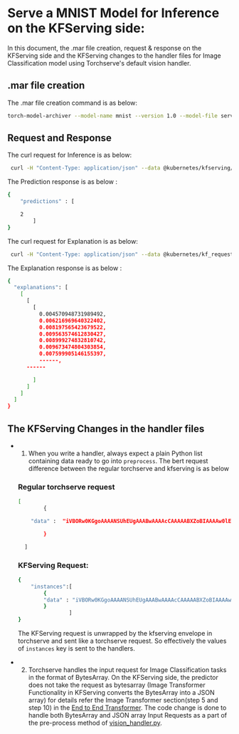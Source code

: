 # Serve a MNIST Model for Inference on the KFServing side:

In this document, the .mar file creation, request & response on the KFServing side and the KFServing changes to the handler files for Image Classification model using Torchserve's default vision handler.

## .mar file creation

The .mar file creation command is as below:
```bash
torch-model-archiver --model-name mnist --version 1.0 --model-file serve/examples/image_classifier/mnist/mnist.py --serialized-file serve/examples/image_classifier/mnist/mnist_cnn.pt --handler  serve/examples/image_classifier/mnist/mnist_handler.py
```

## Request and Response

The curl request for Inference is as below:

```bash
 curl -H "Content-Type: application/json" --data @kubernetes/kfserving/kf_request_json/mnist.json http://127.0.0.1:8085/v1/models/mnist:predict
```

The Prediction response is as below :

```bash
{
	"predictions" : [

	2
		]
}
```
The curl request for Explanation is as below:

```bash
 curl -H "Content-Type: application/json" --data @kubernetes/kf_request_json/mnist.json http://127.0.0.1:8085/v1/models/mnist:explain
```

The Explanation response is as below :

```bash
{
  "explanations": [
    [
      [
        [
          0.004570948731989492,
          0.006216969640322402,
          0.008197565423679522,
          0.009563574612830427,
          0.008999274832810742,
          0.009673474804303854,
          0.007599905146155397,
          ------,
	  ------

        ]
      ]
    ]
  ]
}
```

## The KFServing Changes in the handler files


* 1)  When you write a handler, always expect a plain Python list containing data ready to go into `preprocess`.
The bert request difference between the regular torchserve and kfserving is as below

	### Regular torchserve request

	```bash
	[
			{

		"data" :  "iVBORw0KGgoAAAANSUhEUgAAABwAAAAcCAAAAABXZoBIAAAAw0lEQVR4nGNgGFggVVj4/y8Q2GOR83n+58/fP0DwcSqmpNN7oOTJw6f+/H2pjUU2JCSEk0EWqN0cl828e/FIxvz9/9cCh1zS5z9/G9mwyzl/+PNnKQ45nyNAr9ThMHQ/UG4tDofuB4bQIhz6fIBenMWJQ+7Vn7+zeLCbKXv6z59NOPQVgsIcW4QA9YFi6wNQLrKwsBebW/68DJ388Nun5XFocrqvIFH59+XhBAxThTfeB0r+vP/QHbuDCgr2JmOXoSsAAKK7bU3vISS4AAAAAElFTkSuQmCC"

			}

	  ]	
	```

	### KFServing Request:
	```bash
	{
		"instances":[
			{
			"data" : "iVBORw0KGgoAAAANSUhEUgAAABwAAAAcCAAAAABXZoBIAAAAw0lEQVR4nGNgGFggVVj4/y8Q2GOR83n+58/fP0DwcSqmpNN7oOTJw6f+/H2pjUU2JCSEk0EWqN0cl828e/FIxvz9/9cCh1zS5z9/G9mwyzl/+PNnKQ45nyNAr9ThMHQ/UG4tDofuB4bQIhz6fIBenMWJQ+7Vn7+zeLCbKXv6z59NOPQVgsIcW4QA9YFi6wNQLrKwsBebW/68DJ388Nun5XFocrqvIFH59+XhBAxThTfeB0r+vP/QHbuDCgr2JmOXoSsAAKK7bU3vISS4AAAAAElFTkSuQmCC"
			}
					]
	}
	```

	The KFServing request is unwrapped by the kfserving envelope in torchserve  and sent like a torchserve request. So effectively the values of  `instances`  key is sent to the handlers.


* 2) Torchserve handles the input request for Image Classification tasks in the format of BytesArray. On the KFServing side, the predictor does not take the request as bytesarray (Image Transformer Functionality in KFServing converts the BytesArray into a JSON array) for details refer the Image Transformer section(step 5 and step 10) in the [End to End Transformer](https://github.com/pytorch/serve/blob/master/kubernetes/kfserving/README.md). The code change is done to handle both BytesArray and JSON array Input Requests as a part of the pre-process method of [vision_handler.py](https://github.com/pytorch/serve/blob/master/ts/torch_handler/vision_handler.py).
